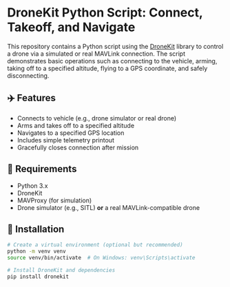 # DroneKit Python Script: Connect, Takeoff, and Navigate

This repository contains a Python script using the [DroneKit](http://python.dronekit.io/) library to control a drone via a simulated or real MAVLink connection. The script demonstrates basic operations such as connecting to the vehicle, arming, taking off to a specified altitude, flying to a GPS coordinate, and safely disconnecting.

## ✈️ Features

- Connects to vehicle (e.g., drone simulator or real drone)
- Arms and takes off to a specified altitude
- Navigates to a specified GPS location
- Includes simple telemetry printout
- Gracefully closes connection after mission

## 🧠 Requirements

- Python 3.x
- DroneKit
- MAVProxy (for simulation)
- Drone simulator (e.g., SITL) **or** a real MAVLink-compatible drone

## 🧰 Installation

```bash
# Create a virtual environment (optional but recommended)
python -m venv venv
source venv/bin/activate  # On Windows: venv\Scripts\activate

# Install DroneKit and dependencies
pip install dronekit

